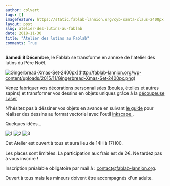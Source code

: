 ```yaml
---
author: colvert
tags: []
imagefeature: https://static.fablab-lannion.org/cyb-santa-claus-2400px.png
layout: post
slug: atelier-des-lutins-au-fablab
date: 2018-11-30
title: "Atelier des lutins au Fablab"
comments: True
---
```

**Samedi 8 Décembre**, le Fablab se transforme en annexe de l'atelier des lutins
du Père Noël.

![Gingerbread-Xmas-Set-2400px](https://static.fablab-lannion.org/Gingerbread-Xmas-Set-2400px-1024x813.png)](http://fablab-lannion.org/wp-content/uploads/2015/11/Gingerbread-Xmas-Set-2400px.png)

Venez fabriquer vos décorations personnalisées (boules, étoiles et autres
sapins) et transformer vos dessins en objets uniques grâce à la
[découpeuse Laser](http://fablab-lannion.org/wiki/index.php?title=D%C3%A9coupeuse_laser_Keyland)

N'hésitez pas à déssiner vos objets en avance en suivant [le guide](http://wiki.fablab-lannion.org/index.php?title=Chaine_logicielle_pour_d%C3%A9coupeuse_laser) pour réaliser des dessins au format
vectoriel avec l'outil [inkscape.](https://inkscape.org/fr/).

Quelques idées...

![1](https://pbs.twimg.com/media/CV2OrIzWoAEAqgM.jpg:thumb)
![2](https://pbs.twimg.com/media/DRqaHPgX0AAcved.jpg:thumb)
![3](https://pbs.twimg.com/media/DO2omd_WAAAwji_.jpg:thumb)

Cet Atelier est ouvert à tous et aura lieu de 14H à 17H00.

Les places sont limitées. La participation aux frais est de 2€.
Ne tardez pas à vous inscrire !

Inscription préalable obligatoire par mail à :
contact@fablab-lannion.org.

Ouvert à tous mais les mineurs doivent être accompagnés d'un adulte.
